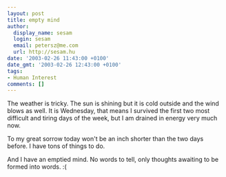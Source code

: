```yaml
---
layout: post
title: empty mind
author:
  display_name: sesam
  login: sesam
  email: petersz@me.com
  url: http://sesam.hu
date: '2003-02-26 11:43:00 +0100'
date_gmt: '2003-02-26 12:43:00 +0100'
tags:
- Human Interest
comments: []
---
```


The weather is tricky. The sun is shining but it is cold outside and the wind blows as well. It is Wednesday, that means I survived the first two most difficult and tiring days of the week, but I am drained in energy very much now.

To my great sorrow today won't be an inch shorter than the two days before. I have tons of things to do.

And I have an emptied mind. No words to tell, only thoughts awaiting to be formed into words. :(

